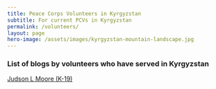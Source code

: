```yaml
---
title: Peace Corps Volunteers in Kyrgyzstan
subtitle: For current PCVs in Kyrgyzstan
permalink: /volunteers/
layout: page
hero-image: /assets/images/kyrgyzstan-mountain-landscape.jpg
---
```


### List of blogs by volunteers who have served in Kyrgyzstan

[Judson L Moore (K-19)](https://www.judsonlmoore.com/)